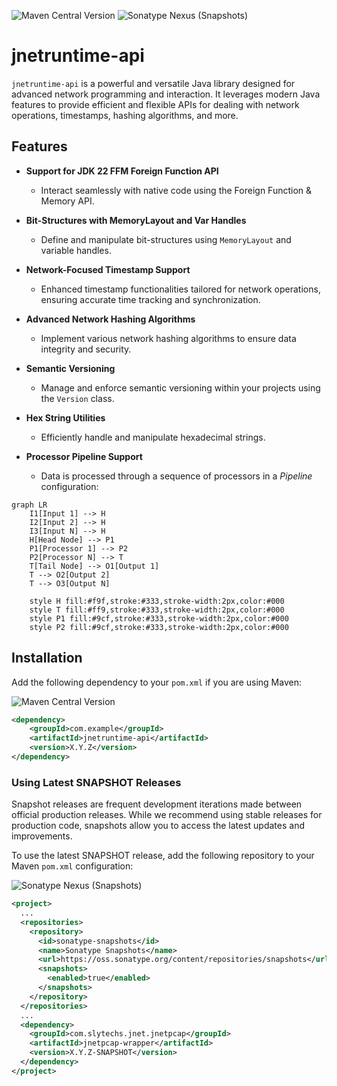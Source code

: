 ![Maven Central Version](https://img.shields.io/maven-central/v/com.slytechs.jnet.jnetruntime/jnetruntime-api)
![Sonatype Nexus (Snapshots)](https://img.shields.io/nexus/s/com.slytechs.jnet.jnetruntime/jnetruntime-api?server=https%3A%2F%2Fs01.oss.sonatype.org%2F)

# jnetruntime-api

`jnetruntime-api` is a powerful and versatile Java library designed for advanced network programming and interaction. It leverages modern Java features to provide efficient and flexible APIs for dealing with network operations, timestamps, hashing algorithms, and more.

## Features

- **Support for JDK 22 FFM Foreign Function API**
  - Interact seamlessly with native code using the Foreign Function & Memory API.

- **Bit-Structures with MemoryLayout and Var Handles**
  - Define and manipulate bit-structures using `MemoryLayout` and variable handles.

- **Network-Focused Timestamp Support**
  - Enhanced timestamp functionalities tailored for network operations, ensuring accurate time tracking and synchronization.

- **Advanced Network Hashing Algorithms**
  - Implement various network hashing algorithms to ensure data integrity and security.

- **Semantic Versioning**
  - Manage and enforce semantic versioning within your projects using the `Version` class.

- **Hex String Utilities**
  - Efficiently handle and manipulate hexadecimal strings.
    
- **Processor Pipeline Support**
  - Data is processed through a sequence of processors in a _Pipeline_ configuration:
```mermaid
graph LR
    I1[Input 1] --> H
    I2[Input 2] --> H
    I3[Input N] --> H
    H[Head Node] --> P1
    P1[Processor 1] --> P2
    P2[Processor N] --> T
    T[Tail Node] --> O1[Output 1]
    T --> O2[Output 2]
    T --> O3[Output N]

    style H fill:#f9f,stroke:#333,stroke-width:2px,color:#000
    style T fill:#ff9,stroke:#333,stroke-width:2px,color:#000
    style P1 fill:#9cf,stroke:#333,stroke-width:2px,color:#000
    style P2 fill:#9cf,stroke:#333,stroke-width:2px,color:#000
  ```

## Installation

Add the following dependency to your `pom.xml` if you are using Maven:

![Maven Central Version](https://img.shields.io/maven-central/v/com.slytechs.jnet.jnetruntime/jnetruntime-api)
```xml
<dependency>
    <groupId>com.example</groupId>
    <artifactId>jnetruntime-api</artifactId>
    <version>X.Y.Z</version>
</dependency>
```
### Using Latest SNAPSHOT Releases

Snapshot releases are frequent development iterations made between official production releases. While we recommend using stable releases for production code, snapshots allow you to access the latest updates and improvements.

To use the latest SNAPSHOT release, add the following repository to your Maven `pom.xml` configuration:

![Sonatype Nexus (Snapshots)](https://img.shields.io/nexus/s/com.slytechs.jnet.jnetruntime/jnetruntime-api?server=https%3A%2F%2Fs01.oss.sonatype.org%2F)

```xml
<project>
  ...
  <repositories>
    <repository>
      <id>sonatype-snapshots</id>
      <name>Sonatype Snapshots</name>
      <url>https://oss.sonatype.org/content/repositories/snapshots</url>
      <snapshots>
        <enabled>true</enabled>
      </snapshots>
    </repository>
  </repositories>
  ...
  <dependency>
    <groupId>com.slytechs.jnet.jnetpcap</groupId>
    <artifactId>jnetpcap-wrapper</artifactId>
    <version>X.Y.Z-SNAPSHOT</version>
  </dependency>
</project>
```
